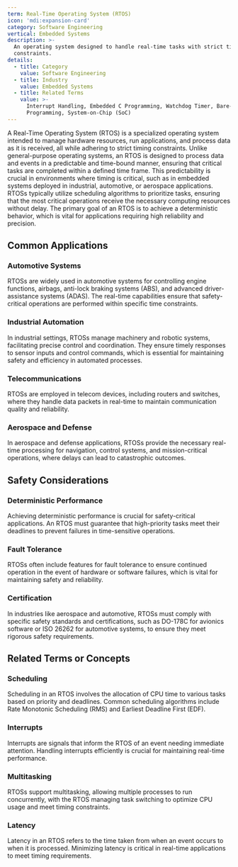 ```yaml
---
term: Real-Time Operating System (RTOS)
icon: 'mdi:expansion-card'
category: Software Engineering
vertical: Embedded Systems
description: >-
  An operating system designed to handle real-time tasks with strict timing
  constraints.
details:
  - title: Category
    value: Software Engineering
  - title: Industry
    value: Embedded Systems
  - title: Related Terms
    value: >-
      Interrupt Handling, Embedded C Programming, Watchdog Timer, Bare-Metal
      Programming, System-on-Chip (SoC)
---
```

A Real-Time Operating System (RTOS) is a specialized operating system intended to manage hardware resources, run applications, and process data as it is received, all while adhering to strict timing constraints. Unlike general-purpose operating systems, an RTOS is designed to process data and events in a predictable and time-bound manner, ensuring that critical tasks are completed within a defined time frame. This predictability is crucial in environments where timing is critical, such as in embedded systems deployed in industrial, automotive, or aerospace applications. RTOSs typically utilize scheduling algorithms to prioritize tasks, ensuring that the most critical operations receive the necessary computing resources without delay. The primary goal of an RTOS is to achieve a deterministic behavior, which is vital for applications requiring high reliability and precision.

## Common Applications

### Automotive Systems
RTOSs are widely used in automotive systems for controlling engine functions, airbags, anti-lock braking systems (ABS), and advanced driver-assistance systems (ADAS). The real-time capabilities ensure that safety-critical operations are performed within specific time constraints.

### Industrial Automation
In industrial settings, RTOSs manage machinery and robotic systems, facilitating precise control and coordination. They ensure timely responses to sensor inputs and control commands, which is essential for maintaining safety and efficiency in automated processes.

### Telecommunications
RTOSs are employed in telecom devices, including routers and switches, where they handle data packets in real-time to maintain communication quality and reliability.

### Aerospace and Defense
In aerospace and defense applications, RTOSs provide the necessary real-time processing for navigation, control systems, and mission-critical operations, where delays can lead to catastrophic outcomes.

## Safety Considerations

### Deterministic Performance
Achieving deterministic performance is crucial for safety-critical applications. An RTOS must guarantee that high-priority tasks meet their deadlines to prevent failures in time-sensitive operations.

### Fault Tolerance
RTOSs often include features for fault tolerance to ensure continued operation in the event of hardware or software failures, which is vital for maintaining safety and reliability.

### Certification
In industries like aerospace and automotive, RTOSs must comply with specific safety standards and certifications, such as DO-178C for avionics software or ISO 26262 for automotive systems, to ensure they meet rigorous safety requirements.

## Related Terms or Concepts

### Scheduling
Scheduling in an RTOS involves the allocation of CPU time to various tasks based on priority and deadlines. Common scheduling algorithms include Rate Monotonic Scheduling (RMS) and Earliest Deadline First (EDF).

### Interrupts
Interrupts are signals that inform the RTOS of an event needing immediate attention. Handling interrupts efficiently is crucial for maintaining real-time performance.

### Multitasking
RTOSs support multitasking, allowing multiple processes to run concurrently, with the RTOS managing task switching to optimize CPU usage and meet timing constraints.

### Latency
Latency in an RTOS refers to the time taken from when an event occurs to when it is processed. Minimizing latency is critical in real-time applications to meet timing requirements.

